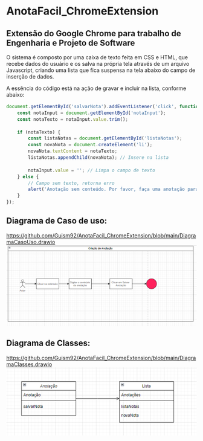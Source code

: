 # AnotaFacil_ChromeExtension
## Extensão do Google Chrome para trabalho de Engenharia e Projeto de Software

O sistema é composto por uma caixa de texto feita em CSS  e HTML, que recebe dados do usuário e os salva na própria tela através de um arquivo Javascript, criando uma lista que fica suspensa na tela abaixo do campo de inserção de dados.

A essência do código está na ação de gravar e incluir na lista, conforme abaixo:

~~~javascript
document.getElementById('salvarNota').addEventListener('click', function() {
    const notaInput = document.getElementById('notaInput');
    const notaTexto = notaInput.value.trim();

    if (notaTexto) {
        const listaNotas = document.getElementById('listaNotas');
        const novaNota = document.createElement('li');
        novaNota.textContent = notaTexto;
        listaNotas.appendChild(novaNota); // Insere na lista
        
        notaInput.value = ''; // Limpa o campo de texto
    } else {
        // Campo sem texto, retorna erro
        alert('Anotação sem conteúdo. Por favor, faça uma anotação para que ela seja salva!');
    }
});
~~~


## Diagrama de Caso de uso:
https://github.com/Guism92/AnotaFacil_ChromeExtension/blob/main/DiagramaCasoUso.drawio
![DiagramaCasoUso](imagem_diagramaCasoUso.png)

## Diagrama de Classes:
https://github.com/Guism92/AnotaFacil_ChromeExtension/blob/main/DiagramaClasses.drawio
![DiagramaClasses](imagem_diagramaClasses.png)

